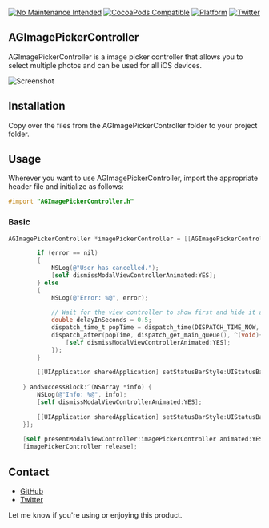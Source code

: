 [![No Maintenance Intended](http://unmaintained.tech/badge.svg)](http://unmaintained.tech/)
[![CocoaPods Compatible](https://img.shields.io/cocoapods/v/AGImagePickerController.svg)](https://img.shields.io/cocoapods/v/AGImagePickerController.svg)
[![Platform](https://img.shields.io/cocoapods/p/AGImagePickerController.svg?style=flat)](http://cocoadocs.org/docsets/AGImagePickerController)
[![Twitter](https://img.shields.io/badge/twitter-@arturgrigor-blue.svg?style=flat)](http://twitter.com/arturgrigor)

## AGImagePickerController

AGImagePickerController is a image picker controller that allows you to select multiple photos and can be used for all iOS devices.

![Screenshot](http://dl.dropbox.com/u/2387405/Screenshots/AGImagePickerController.png)

## Installation

Copy over the files from the AGImagePickerController folder to your project folder.

## Usage

Wherever you want to use AGImagePickerController, import the appropriate header file and initialize as follows:

``` objective-c
#import "AGImagePickerController.h"
```

### Basic

``` objective-c
AGImagePickerController *imagePickerController = [[AGImagePickerController alloc] initWithFailureBlock:^(NSError *error) {

        if (error == nil)
        {
            NSLog(@"User has cancelled.");
            [self dismissModalViewControllerAnimated:YES];
        } else
        {     
            NSLog(@"Error: %@", error);
        
            // Wait for the view controller to show first and hide it after that
            double delayInSeconds = 0.5;
            dispatch_time_t popTime = dispatch_time(DISPATCH_TIME_NOW, delayInSeconds * NSEC_PER_SEC);
            dispatch_after(popTime, dispatch_get_main_queue(), ^(void){
                [self dismissModalViewControllerAnimated:YES];
            });
        }
            
        [[UIApplication sharedApplication] setStatusBarStyle:UIStatusBarStyleDefault animated:YES];
        
    } andSuccessBlock:^(NSArray *info) {
        NSLog(@"Info: %@", info);
        [self dismissModalViewControllerAnimated:YES];
        
        [[UIApplication sharedApplication] setStatusBarStyle:UIStatusBarStyleDefault animated:YES];
    }];
    
    [self presentModalViewController:imagePickerController animated:YES];
    [imagePickerController release];
```

## Contact

- [GitHub](http://github.com/arturgrigor)
- [Twitter](http://twitter.com/arturgrigor)

Let me know if you're using or enjoying this product.
